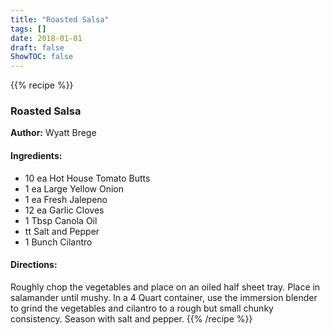 ```yaml
---
title: "Roasted Salsa"
tags: []
date: 2018-01-01
draft: false
ShowTOC: false
---
```


{{% recipe %}}

### Roasted Salsa

**Author:** Wyatt Brege



#### Ingredients:

-   10 ea Hot House Tomato Butts
-   1 ea Large Yellow Onion
-   1 ea Fresh Jalepeno
-   12 ea Garlic Cloves
-   1 Tbsp Canola Oil
-   tt Salt and Pepper
-   1 Bunch Cilantro

#### Directions: 

Roughly chop the vegetables and place on an oiled half sheet tray.
Place in salamander until mushy.
In a 4 Quart container, use the immersion blender to grind the
vegetables and cilantro to a rough but small chunky consistency.
Season with salt and pepper.
{{% /recipe %}}
